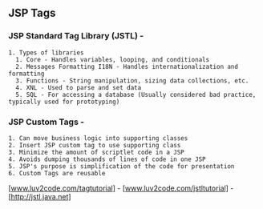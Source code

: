 ## JSP Tags

### JSP Standard Tag Library (JSTL) -
	1. Types of libraries
	  1. Core - Handles variables, looping, and conditionals
	  2. Messages Formatting I18N - Handles internationalization and formatting
	  3. Functions - String manipulation, sizing data collections, etc.
	  4. XNL - Used to parse and set data
	  5. SQL - For accessing a database (Usually considered bad practice, typically used for prototyping)

		

### JSP Custom Tags - 
	1. Can move business logic into supporting classes
	2. Insert JSP custom tag to use supporting class
	3. Minimize the amount of scriptlet code in a JSP
	4. Avoids dumping thousands of lines of code in one JSP
	5. JSP's purpose is simplification of the code for presentation
	6. Custom Tags are reusable


[www.luv2code.com/tagtutorial] - 
[www.luv2code.com/jstltutorial] - 
[http://jstl.java.net] 